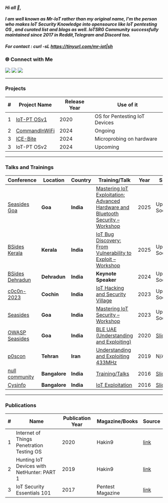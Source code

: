 #### ***Hi all 👋,***
#### ***I am well known as Mr-IoT rather than my original name, I'm the person who makes IoT Security Knowledge into opensource like IoT pentesting OS , and curated list and blogs as well. IoTSRG Community successfully maintained since 2017 in Reddit,Telegram and Discord too.***

##### For contact : curl -sL https://tinyurl.com/mr-iot|sh 


### 🌐 Connect with Me
<p align="">
  <a href="https://twitter.com/your-handle"><img src="https://img.shields.io/badge/Twitter-1DA1F2?style=for-the-badge&logo=twitter&logoColor=white"></a>
  <a href="https://www.linkedin.com/in/your-linkedin"><img src="https://img.shields.io/badge/LinkedIn-0077B5?style=for-the-badge&logo=linkedin&logoColor=white"></a>
  <a href="https://www.buymeacoffee.com/your-link"><img src="https://img.shields.io/badge/Buy_Me_A_Coffee-FFDD00?style=for-the-badge&logo=buy-me-a-coffee&logoColor=black"></a>
</p>

--------------------------------------------------------------------------------------------------------------------------

### Projects 
|#| Project Name | Release Year | Use of it |
|---|---|---|---|
|1| [IoT-PT OSv1](https://github.com/IoT-PTv/IoT-PT) | 2020 | OS for Pentesting IoT Devices |
|2| [CommandInWiFi](https://github.com/V33RU/CommandInWiFi) | 2024| Ongoing |
|3| [ICE-Bite](https://github.com/IoTSecurity101/ICEBite) | 2024 | Microprobing on hardware |
|3| IoT-PT OSv2 | 2024 | Upcoming |


------------------------------------------------------------------------------------------------------------------------------

### **Talks and Trainings**  

| **Conference** | **Location** | **Country** | **Training/Talk** | **Year** | **Slides** |  
|--------------|------------|---------|-----------------|------|--------|
| [Seasides Goa](https://seasides.net/) | **Goa** | **India** | [Mastering IoT Exploitation: Advanced Hardware and Bluetooth Security – Workshop](https://seasides.net/mastering-iot-exploitation-advanced-hardware-and-bluetooth-security/) | 2025 | Updating Soon |  
| [BSides Kerala](https://bsideskerala.in/speakers/2025/veerababu-penugonda-(Mr-IoT)/) | **Kerala** | **India** | [IoT Bug Discovery: From Vulnerability to Exploit – Workshop](https://bsideskerala.in/speakers/2025/veerababu-penugonda-(Mr-IoT)/) | 2025 | Updating Soon |  
| [BSides Dehradun](https://bsidesdehradun.com/speakers) | **Dehradun** | **India** | **Keynote Speaker** | 2024 | Updating Soon |  
| [c0c0n-2023](https://seasides.net/) | **Cochin** | **India** | [IoT Hacking and Security Village](https://india.c0c0n.org/2023/IoT-Hacking-and-Security-Village) | 2023 | Updating Soon |  
| [Seasides](https://seasides.net/) | **Goa** | **India** | [Mastering IoT Security – Workshop](https://seasides.net/mastering-iot-security-workshop/) | 2023 | Updating Soon |  
| [OWASP Seasides](https://www.owaspseasides.com/) | **Goa** | **India** | [BLE UAE (Understanding and Exploiting)](https://www.owaspseasides.com/sessions/ble_uae/) | 2020 | [Slides](https://github.com/IoTSecurity101/BLE-UAE) |  
| [p0scon](https://www.poscon.ir) | **Tehran** | **Iran** | [Understanding and Exploiting 433MHz](https://www.poscon.ir/2019/) | 2019 | N/A |  
| [null community](https://null.community) | **Bangalore** | **India** | [Training/Talks](https://null.community/profile/3556-veerababu-mr-iot) | 2016 | [Slides](https://github.com/v33ru/my-slides) |  
| [Cysinfo](https://cysinfo.com/) | **Bangalore** | **India** | [IoT Exploitation](https://cysinfo.com/8th-meetup-iot-exploitation/) | 2016 | [Slides](https://cysinfo.com/8th-meetup-iot-exploitation/) |  




----------------------------------------------------------------------------------------------------------------------------

### Publications
|#| Name | Publication Year | Magazine/Books | Source |
|---|---|---|---|---|
|1| Internet of Things Penetration Testing OS | 2020 | Hakin9 | [link](https://hakin9.org/product/android-applications-and-security/) |
|2| Hunting IoT Devices with NetHunter:  PART 1 | 2019 | Hakin9 | [link](https://hakin9.org/product/practical-devops/) |
|3| IoT Security Essentials 101 | 2017 | Pentest Magazine | [link](https://pentestmag.com/download/pentest-security-things/) |
